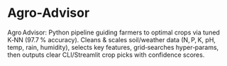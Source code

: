 # Agro-Advisor
Agro Advisor: Python pipeline guiding farmers to optimal crops via tuned K‑NN (97.7 % accuracy). Cleans &amp; scales soil/weather data (N, P, K, pH, temp, rain, humidity), selects key features, grid‑searches hyper‑params, then outputs clear CLI/Streamlit crop picks with confidence scores.
